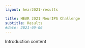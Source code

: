 ```yaml
---
layout: hear2021-results

title: HEAR 2021 NeurIPS Challenge
subtitle: Results
#date: 2021-09-06
---
```


Introduction content

